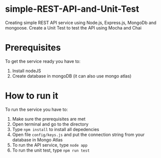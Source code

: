 # simple-REST-API-and-Unit-Test
Creating simple REST API service using Node.js, Express.js, MongoDb and mongoose. Create a Unit Test to test the API using Mocha and Chai

# Prerequisites
To get the service ready you have to:
1. Install nodeJS
2. Create database in mongoDB (it can also use mongo atlas)

# How to run it
To run the service you have to:
1. Make sure the prerequisites are met
2. Open terminal and go to the directory
3. Type `npm install` to install all depedencies
4. Open file `config/keys.js` and put the connection string from your database in Mongo Atlas
5. To run the API service, type `node app`
6. To run the unit test, type `npm run test`
